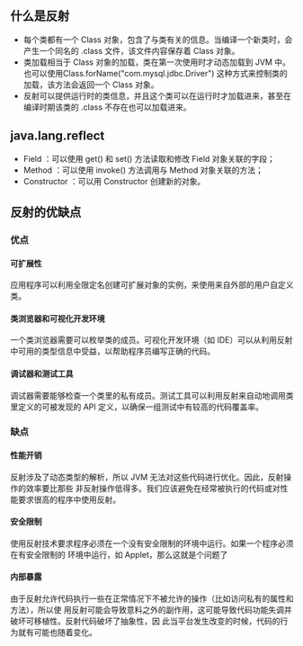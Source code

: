 ## 什么是反射
- 每个类都有一个 Class 对象，包含了与类有关的信息。当编译一个新类时，会产生一个同名的 .class 文件，该文件内容保存着 Class 对象。
- 类加载相当于 Class 对象的加载，类在第一次使用时才动态加载到 JVM 中。也可以使用Class.forName("com.mysql.jdbc.Driver") 这种方式来控制类的加载，该方法会返回一个 Class 对象。
- 反射可以提供运行时的类信息，并且这个类可以在运行时才加载进来，甚至在编译时期该类的 .class 不存在也可以加载进来。
## java.lang.reflect
- Field ：可以使用 get() 和 set() 方法读取和修改 Field 对象关联的字段；
- Method ：可以使用 invoke() 方法调用与 Method 对象关联的方法；
- Constructor ：可以用 Constructor 创建新的对象。
## 反射的优缺点
### 优点
#### 可扩展性
应用程序可以利用全限定名创建可扩展对象的实例，来使用来自外部的用户自定义类。
#### 类浏览器和可视化开发环境
一个类浏览器需要可以枚举类的成员。可视化开发环境（如 IDE）可以从利用反射中可用的类型信息中受益，以帮助程序员编写正确的代码。
#### 调试器和测试工具
调试器需要能够检查一个类里的私有成员。测试工具可以利用反射来自动地调用类里定义的可被发现的 API 定义，以确保一组测试中有较高的代码覆盖率。
### 缺点
#### 性能开销
反射涉及了动态类型的解析，所以 JVM 无法对这些代码进行优化。因此，反射操作的效率要比那些
非反射操作低得多。我们应该避免在经常被执行的代码或对性能要求很高的程序中使用反射。
#### 安全限制
使用反射技术要求程序必须在一个没有安全限制的环境中运行。如果一个程序必须在有安全限制的
环境中运行，如 Applet，那么这就是个问题了
#### 内部暴露
由于反射允许代码执行一些在正常情况下不被允许的操作（比如访问私有的属性和方法），所以使
用反射可能会导致意料之外的副作用，这可能导致代码功能失调并破坏可移植性。反射代码破坏了抽象性，因
此当平台发生改变的时候，代码的行为就有可能也随着变化。